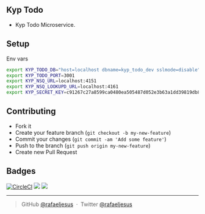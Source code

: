 ## Kyp Todo

* Kyp Todo Microservice.

## Setup

Env vars
```bash
export KYP_TODO_DB="host=localhost dbname=kyp_todo_dev sslmode=disable"
export KYP_TODO_PORT=3001
export KYP_NSQ_URL=localhost:4151
export KYP_NSQ_LOOKUPD_URL=localhost:4161
export KYP_SECRET_KEY=c91267c27a8599ca0480ea505487d052e3b63a1dd39819db853225a518200399
```

## Contributing
- Fork it
- Create your feature branch (`git checkout -b my-new-feature`)
- Commit your changes (`git commit -am 'Add some feature'`)
- Push to the branch (`git push origin my-new-feature`)
- Create new Pull Request

## Badges

[![CircleCI](https://circleci.com/gh/rafaeljesus/kyp-todo.svg?style=svg)](https://circleci.com/gh/rafaeljesus/kyp-todo)
[![](https://images.microbadger.com/badges/image/rafaeljesus/kyp-todo.svg)](https://microbadger.com/images/rafaeljesus/kyp-todo "Get your own image badge on microbadger.com")
[![](https://images.microbadger.com/badges/version/rafaeljesus/kyp-todo.svg)](https://microbadger.com/images/rafaeljesus/kyp-todo "Get your own version badge on microbadger.com")

---

> GitHub [@rafaeljesus](https://github.com/rafaeljesus) &nbsp;&middot;&nbsp;
> Twitter [@rafaeljesus](https://twitter.com/_jesus_rafael)
